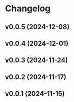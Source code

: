 # Changelog

<!--next-version-placeholder-->

## v0.0.5 (2024-12-08)



## v0.0.4 (2024-12-01)



## v0.0.3 (2024-11-24)



## v0.0.2 (2024-11-17)



## v0.0.1 (2024-11-15)


